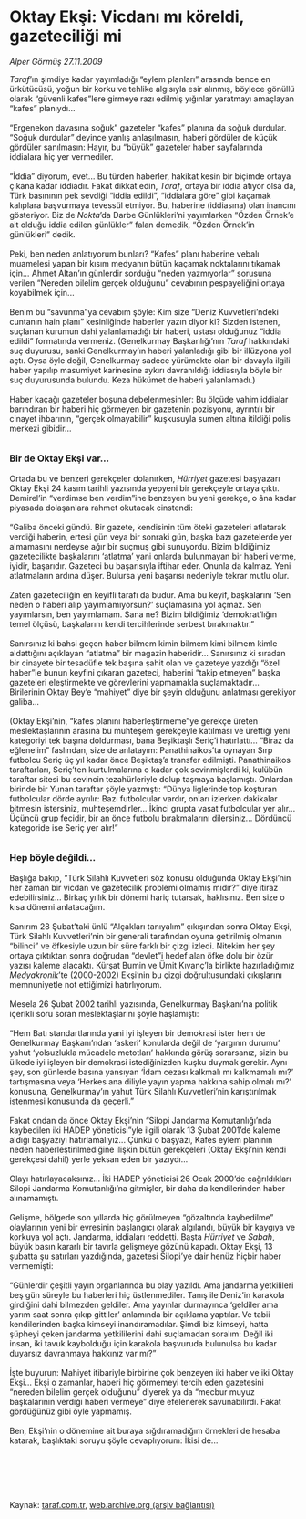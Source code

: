 # Oktay Ekşi: Vicdanı mı köreldi, gazeteciliği mi

*Alper Görmüş 27.11.2009*

<div class="taraf_structure_2col_1zq">
<div class="margen_n">



 <p><i>Taraf</i>’ın şimdiye kadar yayımladığı “eylem planları” arasında bence en ürkütücüsü, yoğun bir korku ve tehlike algısıyla esir alınmış, böylece gönüllü olarak “güvenli kafes”lere girmeye razı edilmiş yığınlar yaratmayı amaçlayan “kafes” planıydı... <br/><br/>“Ergenekon davasına soğuk” gazeteler “kafes” planına da soğuk durdular. “Soğuk durdular” deyince yanlış anlaşılmasın, haberi gördüler de küçük gördüler sanılmasın: Hayır, bu “büyük” gazeteler haber sayfalarında iddialara hiç yer vermediler. <br/><br/>“İddia” diyorum, evet... Bu türden haberler, hakikat kesin bir biçimde ortaya çıkana kadar iddiadır. Fakat dikkat edin, <i>Taraf</i>, ortaya bir iddia atıyor olsa da, Türk basınının pek sevdiği “iddia edildi”, “iddialara göre” gibi kaçamak kalıplara başvurmaya tevessül etmiyor. Bu, haberine (iddiasına) olan inancını gösteriyor. Biz de <i>Nokta</i>’da Darbe Günlükleri’ni yayımlarken “Özden Örnek’e ait olduğu iddia edilen günlükler” falan demedik, “Özden Örnek’in günlükleri” dedik. <br/><br/>Peki, ben neden anlatıyorum bunları? “Kafes” planı haberine vebalı muamelesi yapan bir kısım medyanın bütün kaçamak noktalarını tıkamak için... Ahmet Altan’ın günlerdir sorduğu “neden yazmıyorlar” sorusuna verilen “Nereden bilelim gerçek olduğunu” cevabının pespayeliğini ortaya koyabilmek için... <br/><br/>Benim bu “savunma”ya cevabım şöyle: Kim size “Deniz Kuvvetleri’ndeki cuntanın hain planı” kesinliğinde haberler yazın diyor ki? Sizden istenen, suçlanan kurumun dahi yalanlamadığı bir haberi, ustası olduğunuz “iddia edildi” formatında vermeniz. (Genelkurmay Başkanlığı’nın <i>Taraf </i>hakkındaki suç duyurusu, sanki Genelkurmay’ın haberi yalanladığı gibi bir illüzyona yol açtı. Oysa öyle değil, Genelkurmay sadece yürümekte olan bir davayla ilgili haber yapılıp masumiyet karinesine aykırı davranıldığı iddiasıyla böyle bir suç duyurusunda bulundu. Keza hükümet de haberi yalanlamadı.) <br/><br/>Haber kaçağı gazeteler boşuna debelenmesinler: Bu ölçüde vahim iddialar barındıran bir haberi hiç görmeyen bir gazetenin pozisyonu, ayrıntılı bir cinayet ihbarının, “gerçek olmayabilir” kuşkusuyla sumen altına itildiği polis merkezi gibidir...<b> <br/><br/><br/><font size="3">Bir de Oktay Ekşi var...</font></b><font size="3"> <br/></font><br/>Ortada bu ve benzeri gerekçeler dolanırken, <i>Hürriyet</i> gazetesi başyazarı Oktay Ekşi 24 kasım tarihli yazısında yepyeni bir gerekçeyle ortaya çıktı. Demirel’in “verdimse ben verdim”ine benzeyen bu yeni gerekçe, o âna kadar piyasada dolaşanlara rahmet okutacak cinstendi: <br/><br/>“Galiba önceki gündü. Bir gazete, kendisinin tüm öteki gazeteleri atlatarak verdiği haberin, ertesi gün veya bir sonraki gün, başka bazı gazetelerde yer almamasını nerdeyse ağır bir suçmuş gibi sunuyordu. Bizim bildiğimiz gazetecilikte başkalarını ‘atlatma’ yani onlarda bulunmayan bir haberi verme, iyidir, başarıdır. Gazeteci bu başarısıyla iftihar eder. Onunla da kalmaz. Yeni atlatmaların ardına düşer. Bulursa yeni başarısı nedeniyle tekrar mutlu olur. <br/><br/>Zaten gazeteciliğin en keyifli tarafı da budur. Ama bu keyif, başkalarını ‘Sen neden o haberi alıp yayımlamıyorsun?’ suçlamasına yol açmaz. Sen yayımlarsın, ben yayımlamam. Sana ne? Bizim bildiğimiz ‘demokrat’lığın temel ölçüsü, başkalarını kendi tercihlerinde serbest bırakmaktır.” <br/><br/>Sanırsınız ki bahsi geçen haber bilmem kimin bilmem kimi bilmem kimle aldattığını açıklayan “atlatma” bir magazin haberidir... Sanırsınız ki sıradan bir cinayete bir tesadüfle tek başına şahit olan ve gazeteye yazdığı “özel haber”le bunun keyfini çıkaran gazeteci, haberini “takip etmeyen” başka gazeteleri eleştirmekte ve görevlerini yapmamakla suçlamaktadır... Birilerinin Oktay Bey’e “mahiyet” diye bir şeyin olduğunu anlatması gerekiyor galiba... <br/><br/>(Oktay Ekşi’nin, “kafes planını haberleştirmeme”ye gerekçe üreten meslektaşlarının arasına bu muhteşem gerekçeyle katılması ve ürettiği yeni kategoriyi tek başına doldurması, bana Beşiktaşlı Seriç’i hatırlattı... “Biraz da eğlenelim” faslından, size de anlatayım: Panathinaikos’ta oynayan Sırp futbolcu Seriç üç yıl kadar önce Beşiktaş’a transfer edilmişti. Panathinaikos taraftarları, Seriç’ten kurtulmalarına o kadar çok sevinmişlerdi ki, kulübün taraftar sitesi bu sevincin tezahürleriyle dolup taşmaya başlamıştı. Onlardan birinde bir Yunan taraftar şöyle yazmıştı: “Dünya liglerinde top koşturan futbolcular dörde ayrılır: Bazı futbolcular vardır, onları izlerken dakikalar bitmesin istersiniz, muhteşemdirler... İkinci grupta vasat futbolcular yer alır... Üçüncü grup fecidir, bir an önce futbolu bırakmalarını dilersiniz... Dördüncü kategoride ise Seriç yer alır!”<b> <br/><br/><br/><font size="3">Hep böyle değildi...</font></b> <br/><br/>Başlığa bakıp, “Türk Silahlı Kuvvetleri söz konusu olduğunda Oktay Ekşi’nin her zaman bir vicdan ve gazetecilik problemi olmamış mıdır?” diye itiraz edebilirsiniz... Birkaç yıllık bir dönemi hariç tutarsak, haklısınız. Ben size o kısa dönemi anlatacağım. <br/><br/>Sanırım 28 Şubat’taki ünlü “Alçakları tanıyalım” çıkışından sonra Oktay Ekşi, Türk Silahlı Kuvvetleri’nin bir generali tarafından oyuna getirilmiş olmanın “bilinci” ve öfkesiyle uzun bir süre farklı bir çizgi izledi. Nitekim her şey ortaya çıktıktan sonra doğrudan “devlet”i hedef alan öfke dolu bir özür yazısı kaleme alacaktı. Kürşat Bumin ve Ümit Kıvanç’la birlikte hazırladığımız <i>Medyakronik</i>’te (2000-2002) Ekşi’nin bu çizgi doğrultusundaki çıkışlarını memnuniyetle not ettiğimizi hatırlıyorum. <br/><br/>Mesela 26 Şubat 2002 tarihli yazısında, Genelkurmay Başkanı’na politik içerikli soru soran meslektaşlarını şöyle haşlamıştı: <br/><br/>“Hem Batı standartlarında yani iyi işleyen bir demokrasi ister hem de Genelkurmay Başkanı’ndan ‘askeri’ konularda değil de ‘yargının durumu’ yahut ‘yolsuzlukla mücadele metotları’ hakkında görüş sorarsanız, sizin bu ülkede iyi işleyen bir demokrasi istediğinizden kuşku duymak gerekir. Aynı şey, son günlerde basına yansıyan ‘İdam cezası kalkmalı mı kalkmamalı mı?’ tartışmasına veya ‘Herkes ana diliyle yayın yapma hakkına sahip olmalı mı?’ konusuna, Genelkurmay’ın yahut Türk Silahlı Kuvvetleri’nin karıştırılmak istenmesi konusunda da geçerli.” <br/><br/>Fakat ondan da önce Oktay Ekşi’nin “Silopi Jandarma Komutanlığı’nda kaybedilen iki HADEP yöneticisi”yle ilgili olarak 13 Şubat 2001’de kaleme aldığı başyazıyı hatırlamalıyız... Çünkü o başyazı, Kafes eylem planının neden haberleştirilmediğine ilişkin bütün gerekçeleri (Oktay Ekşi’nin kendi gerekçesi dahil) yerle yeksan eden bir yazıydı... <br/><br/>Olayı hatırlayacaksınız... İki HADEP yöneticisi 26 Ocak 2000’de çağrıldıkları Silopi Jandarma Komutanlığı’na gitmişler, bir daha da kendilerinden haber alınamamıştı. <br/><br/>Gelişme, bölgede son yıllarda hiç görülmeyen “gözaltında kaybedilme” olaylarının yeni bir evresinin başlangıcı olarak algılandı, büyük bir kaygıya ve korkuya yol açtı. Jandarma, iddiaları reddetti. Başta <i>Hürriyet</i> ve <i>Sabah</i>, büyük basın kararlı bir tavırla gelişmeye gözünü kapadı. Oktay Ekşi, 13 şubatta şu satırları yazdığında, gazetesi Silopi’ye dair henüz hiçbir haber vermemişti: <br/><br/>“Günlerdir çeşitli yayın organlarında bu olay yazıldı. Ama jandarma yetkilileri beş gün süreyle bu haberleri hiç üstlenmediler. Tanış ile Deniz’in karakola girdiğini dahi bilmezden geldiler. Ama yayınlar durmayınca ‘geldiler ama yarım saat sonra çıkıp gittiler’ anlamında bir açıklama yaptılar. Ve tabii kendilerinden başka kimseyi inandıramadılar. Şimdi biz kimseyi, hatta şüpheyi çeken jandarma yetkililerini dahi suçlamadan soralım: Değil iki insan, iki tavuk kaybolduğu için karakola başvuruda bulunulsa bu kadar duyarsız davranmaya hakkınız var mı?” <br/><br/>İşte buyurun: Mahiyet itibariyle birbirine çok benzeyen iki haber ve iki Oktay Ekşi... Ekşi o zamanlar, haberi hiç görmemeyi tercih eden gazetesini “nereden bilelim gerçek olduğunu” diyerek ya da “mecbur muyuz başkalarının verdiği haberi vermeye” diye efelenerek savunabilirdi. Fakat gördüğünüz gibi öyle yapmamış. <br/><br/>Ben, Ekşi’nin o dönemine ait buraya sığdıramadığım örnekleri de hesaba katarak, başlıktaki soruyu şöyle cevaplıyorum: İkisi de...<b></b></p>
<br/>
<br/>
<br/>



<br/>


<div id="taraf_not">
</div>

</div>


</div>

Kaynak: [taraf.com.tr](http://taraf.com.tr:80/makale/8724.htm), [web.archive.org (arşiv bağlantısı)](http://web.archive.org/web/20100213090259/http://taraf.com.tr:80/makale/8724.htm)
